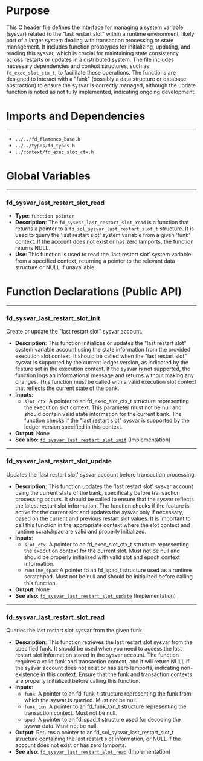 # Purpose
This C header file defines the interface for managing a system variable (sysvar) related to the "last restart slot" within a runtime environment, likely part of a larger system dealing with transaction processing or state management. It includes function prototypes for initializing, updating, and reading this sysvar, which is crucial for maintaining state consistency across restarts or updates in a distributed system. The file includes necessary dependencies and context structures, such as `fd_exec_slot_ctx_t`, to facilitate these operations. The functions are designed to interact with a "funk" (possibly a data structure or database abstraction) to ensure the sysvar is correctly managed, although the update function is noted as not fully implemented, indicating ongoing development.
# Imports and Dependencies

---
- `../../fd_flamenco_base.h`
- `../../types/fd_types.h`
- `../context/fd_exec_slot_ctx.h`


# Global Variables

---
### fd\_sysvar\_last\_restart\_slot\_read
- **Type**: `function pointer`
- **Description**: The `fd_sysvar_last_restart_slot_read` is a function that returns a pointer to a `fd_sol_sysvar_last_restart_slot_t` structure. It is used to query the 'last restart slot' system variable from a given 'funk' context. If the account does not exist or has zero lamports, the function returns NULL.
- **Use**: This function is used to read the 'last restart slot' system variable from a specified context, returning a pointer to the relevant data structure or NULL if unavailable.


# Function Declarations (Public API)

---
### fd\_sysvar\_last\_restart\_slot\_init<!-- {{#callable_declaration:fd_sysvar_last_restart_slot_init}} -->
Create or update the "last restart slot" sysvar account.
- **Description**: This function initializes or updates the "last restart slot" system variable account using the state information from the provided execution slot context. It should be called when the "last restart slot" sysvar is supported by the current ledger version, as indicated by the feature set in the execution context. If the sysvar is not supported, the function logs an informational message and returns without making any changes. This function must be called with a valid execution slot context that reflects the current state of the bank.
- **Inputs**:
    - `slot_ctx`: A pointer to an fd_exec_slot_ctx_t structure representing the execution slot context. This parameter must not be null and should contain valid state information for the current bank. The function checks if the "last restart slot" sysvar is supported by the ledger version specified in this context.
- **Output**: None
- **See also**: [`fd_sysvar_last_restart_slot_init`](fd_sysvar_last_restart_slot.c.driver.md#fd_sysvar_last_restart_slot_init)  (Implementation)


---
### fd\_sysvar\_last\_restart\_slot\_update<!-- {{#callable_declaration:fd_sysvar_last_restart_slot_update}} -->
Updates the 'last restart slot' sysvar account before transaction processing.
- **Description**: This function updates the 'last restart slot' sysvar account using the current state of the bank, specifically before transaction processing occurs. It should be called to ensure that the sysvar reflects the latest restart slot information. The function checks if the feature is active for the current slot and updates the sysvar only if necessary, based on the current and previous restart slot values. It is important to call this function in the appropriate context where the slot context and runtime scratchpad are valid and properly initialized.
- **Inputs**:
    - `slot_ctx`: A pointer to an fd_exec_slot_ctx_t structure representing the execution context for the current slot. Must not be null and should be properly initialized with valid slot and epoch context information.
    - `runtime_spad`: A pointer to an fd_spad_t structure used as a runtime scratchpad. Must not be null and should be initialized before calling this function.
- **Output**: None
- **See also**: [`fd_sysvar_last_restart_slot_update`](fd_sysvar_last_restart_slot.c.driver.md#fd_sysvar_last_restart_slot_update)  (Implementation)


---
### fd\_sysvar\_last\_restart\_slot\_read<!-- {{#callable_declaration:fd_sysvar_last_restart_slot_read}} -->
Queries the last restart slot sysvar from the given funk.
- **Description**: This function retrieves the last restart slot sysvar from the specified funk. It should be used when you need to access the last restart slot information stored in the sysvar account. The function requires a valid funk and transaction context, and it will return NULL if the sysvar account does not exist or has zero lamports, indicating non-existence in this context. Ensure that the funk and transaction contexts are properly initialized before calling this function.
- **Inputs**:
    - `funk`: A pointer to an fd_funk_t structure representing the funk from which the sysvar is queried. Must not be null.
    - `funk_txn`: A pointer to an fd_funk_txn_t structure representing the transaction context. Must not be null.
    - `spad`: A pointer to an fd_spad_t structure used for decoding the sysvar data. Must not be null.
- **Output**: Returns a pointer to an fd_sol_sysvar_last_restart_slot_t structure containing the last restart slot information, or NULL if the account does not exist or has zero lamports.
- **See also**: [`fd_sysvar_last_restart_slot_read`](fd_sysvar_last_restart_slot.c.driver.md#fd_sysvar_last_restart_slot_read)  (Implementation)


